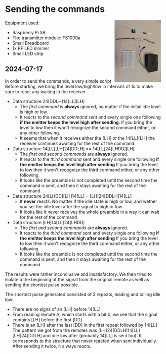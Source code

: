 # Sending the commands
<img align="right" src="/03_Sending_the_commands/P_20240718_065040.jpg" height=200>

Equipment used:
  - Raspberry Pi 3B
  - The transmitter module: FS1000a
  - Small Breadboard
  - 1x RF LED dimmer
  - Small LED strip


## 2024-07-17
In order to send the commands, a very simple script 
Before starting, we bring the level low/high/low in intervals of 1s to make sure to reset any waiting in the receiver
 - Data structure 24[DDLH]14[LL][LH]
    - The _first command_ is **always** ignored, no matter if the initial idle level is high or low.
    - It reacts to the _second command_ sent and every single one following **if the emitter keeps the level high after sending**.
      If you bring the level to low then it won't recognize the second command either, or any other following.
    - It seems that when it receives either the [LH] or the 14[LL][LH] the receiver continues awaiting for the rest of the command
 - Data structure 14[LL][LH]24[DDLH] == 14[LL]24[LHDD][LH]
    - The _first and second commands_ are **always** ignored.
    - It reacts to the _third command_ sent and every single one following **if the emitter keeps the level high after sending**
      If you bring the level to low then it won't recognize the third command either, or any other following.
    - It looks like the preamble is not completed until the second time the command is sent, and then it stays awaiting for the rest of the command
 - Data structure 24[LHDD][LH]14[LL] = [LH]24[DDLH]14[LL]
    - It **never** reacts. No matter if the idle state is high or low, and wether you set the idle level after the signal to high or low.
    - It looks like it never receives the whole preamble in a way it can wait for the rest of the command
 - Data structure [LH]14[LL]24[LHDD]
    - The _first and second commands_ are **always** ignored.
    - It reacts to the _third command_ sent and every single one following **if the emitter keeps the level high after sending**
      If you bring the level to low then it won't recognize the third command either, or any other following.
    - It looks like the preamble is not completed until the second time the command is sent, and then it stays awaiting for the rest of the command

The results were rather inconclusive and insatisfactory. We then tried to isolate a the beginning of the signal from the original remote as well as sending the shortest pulse possible.

The shortest pulse generated consisted of 2 repeats, leading and tailing idle low:
 - There are no signs of an [LH] before 14[LL]
 - From reading remote A, which starts with a bit 0, we see that the signal contains [LH] before the first [DD]
 - There is an [LH] after the last [DD] in the first repeat followed by 14[LL]
The pattern we got from the remotes was [LH]24[DDLH]14[LL][LH]24[DDLH] and idle low after (probably 14[LL] is sent too). It corresponds to the structure that never reacted when sent individually. After sending it twice, it always reacts.
